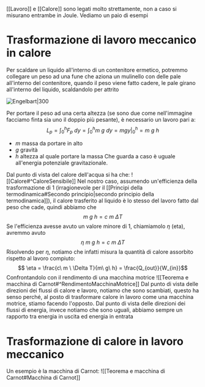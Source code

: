 [[Lavoro]] e [[Calore]] sono legati molto strettamente, non a caso si misurano entrambe in Joule. Vediamo un paio di esempi
# Trasformazione di lavoro meccanico in calore
Per scaldare un liquido all'interno di un contenitore ermetico, potremmo collegare un peso ad una fune che aziona un mulinello con delle pale all'interno del contenitore, quando il peso viene fatto cadere, le pale girano all'interno del liquido, scaldandolo per attrito

![Engelbart|300](joule-s-experiment.jpg)

Per portare il peso ad una certa altezza (se sono due come nell'immagine facciamo finta sia uno il doppio più pesante), è necessario un lavoro pari a:
$$L_p = \int_0^h F_p \ dy = \int_0^h m\ g\ dy = mgy \bigg\rvert_{0}^{h} = m\ g\ h$$
+ $m$ massa da portare in alto
+ $g$ gravità
+ $h$ altezza al quale portare la massa
Che guarda a caso è uguale all'energia potenziale gravitazionale.

Dal punto di vista del calore dell'acqua si ha che:
![[Calore#^CaloreSensibile]]
Nel nostro caso, assumendo un'efficienza della trasformazione di 1 (irragionevole per il [[Principi della termodinamica#Secondo principio|secondo principio della termodinamica]]), il calore trasferito al liquido è lo stesso del lavoro fatto dal peso che cade, quindi abbiamo che
$$ m\ g\ h = c\ m \ \Delta T $$
Se l'efficienza avesse avuto un valore minore di 1, chiamiamolo $\eta$ (eta), avremmo avuto
$$ \eta \ m\ g\ h = c\ m \ \Delta T  $$
Risolvendo per $\eta$, notiamo che infatti misura la quantità di calore assorbito rispetto al lavoro compiuto:
$$ \eta =  \frac{c\ m \ \Delta T}{m\ g\ h} = \frac{Q_{out}}{W_{in}}$$
Confrontandolo con il rendimento di una macchina motrice
![[Teorema e macchina di Carnot#^RendimentoMacchinaMotrice]]
Dal punto di vista delle direzioni dei flussi di calore e lavoro, notiamo che sono scambiati, questo ha senso perché, al posto di trasformare calore in lavoro come una macchina motrice, stiamo facendo l'opposto.
Dal punto di vista delle direzioni dei flussi di energia, invece notiamo che sono uguali, abbiamo sempre un rapporto tra energia in uscita ed energia in entrata

# Trasformazione di calore in lavoro meccanico
Un esempio è la macchina di Carnot:
![[Teorema e macchina di Carnot#Macchina di Carnot]]